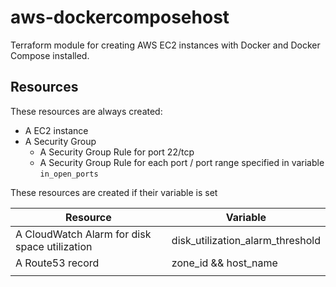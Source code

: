 # aws-dockercomposehost

Terraform module for creating AWS EC2 instances with Docker and Docker Compose installed.

## Resources

These resources are always created:
- A EC2 instance
- A Security Group
    - A Security Group Rule for port 22/tcp
    - A Security Group Rule for each port / port range specified in variable `in_open_ports`

These resources are created if their variable is set

| Resource | Variable |
|---|---|
| A CloudWatch Alarm for disk space utilization | disk_utilization_alarm_threshold |
| A Route53 record | zone_id && host_name |
|   |   |
